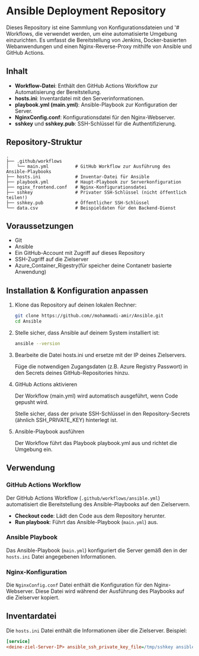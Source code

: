 # Ansible Deployment Repository

Dieses Repository ist eine Sammlung von Konfigurationsdateien und '# Workflows, die verwendet werden, um eine automatisierte Umgebung einzurichten.
Es umfasst die Bereitstellung von Jenkins, Docker-basierten Webanwendungen und einen Nginx-Reverse-Proxy mithilfe von Ansible und GitHub Actions.

## Inhalt

- **Workflow-Datei**: Enthält den GitHub Actions Workflow zur Automatisierung der Bereitstellung.
- **hosts.ini**: Inventardatei mit den Serverinformationen.
- **playbook.yml (main.yml)**: Ansible-Playbook zur Konfiguration der Server.
- **NginxConfig.conf**: Konfigurationsdatei für den Nginx-Webserver.
- **sshkey** und **sshkey.pub**: SSH-Schlüssel für die Authentifizierung.

## Repository-Struktur
    .
    ├── .github/workflows
    │   └── main.yml          # GitHub Workflow zur Ausführung des Ansible-Playbooks
    ├── hosts.ini             # Inventar-Datei für Ansible
    ├── playbook.yml          # Haupt-Playbook zur Serverkonfiguration
    ├── nginx_frontend.conf   # Nginx-Konfigurationsdatei
    ├── sshkey                # Privater SSH-Schlüssel (nicht öffentlich teilen!)
    ├── sshkey.pub            # Öffentlicher SSH-Schlüssel
    └── data.csv              # Beispieldaten für den Backend-Dienst

## Voraussetzungen

- Git
- Ansible
- Ein GitHub-Account mit Zugriff auf dieses Repository
- SSH-Zugriff auf die Zielserver
- Azure_Container_Rigestry(für speicher deine Contanetr basierte Anwendung)

## Installation & Konfiguration anpassen
  1. Klone das Repository auf deinen lokalen Rechner:
        ```bash
        git clone https://github.com//mohammadi-amir/Ansible.git
        cd Ansible
        ```

2. Stelle sicher, dass Ansible auf deinem System installiert ist:
    ```bash
    ansible --version
    ```

3. Bearbeite die Datei hosts.ini und ersetze <deine-zeil-Server-IP> mit der IP deines Zielservers.

    Füge die notwendigen Zugangsdaten (z.B. Azure Registry Passwort) in den Secrets deines GitHub-Repositories hinzu.

4. GitHub Actions aktivieren

    Der Workflow (main.yml) wird automatisch ausgeführt, wenn Code gepusht wird.

    Stelle sicher, dass der private SSH-Schlüssel in den Repository-Secrets (ähnlich SSH_PRIVATE_KEY) hinterlegt ist.

5. Ansible-Playbook ausführen

    Der Workflow führt das Playbook playbook.yml aus und richtet die Umgebung ein.


  
## Verwendung

### GitHub Actions Workflow

Der GitHub Actions Workflow (`.github/workflows/ansible.yml`) automatisiert die Bereitstellung des Ansible-Playbooks auf den Zielservern.

- **Checkout code**: Lädt den Code aus dem Repository herunter.
- **Run playbook**: Führt das Ansible-Playbook (`main.yml`) aus.

### Ansible Playbook

Das Ansible-Playbook (`main.yml`) konfiguriert die Server gemäß den in der `hosts.ini` Datei angegebenen Informationen.

### Nginx-Konfiguration

Die `NginxConfig.conf` Datei enthält die Konfiguration für den Nginx-Webserver. Diese Datei wird während der Ausführung des Playbooks auf die Zielserver kopiert.

## Inventardatei

Die `hosts.ini` Datei enthält die Informationen über die Zielserver. Beispiel:

```ini
[service]
<deine-ziel-Server-IP> ansible_ssh_private_key_file=/tmp/sshkey ansible_user=user
